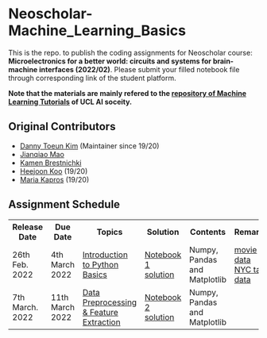 # Neoscholar-Machine_Learning_Basics

This is the repo. to publish the coding assignments for Neoscholar course: **Microelectronics for a better world: circuits and systems for brain-machine interfaces (2022/02)**. Please submit your filled notebook file through corresponding link of the student platform.

**Note that the materials are mainly refered to the [repository of Machine Learning Tutorials](https://github.com/UCLAIS/Machine-Learning-Tutorials) of UCL AI soceity.**

## Original Contributors

- [Danny Toeun Kim](https://github.com/kimdanny) (Maintainer since 19/20)
- [Jianqiao Mao](https://github.com/JianqiaoMao)
- [Kamen Brestnichki](https://github.com/KamenB)
- [Heejoon Koo](https://github.com/hee9joon) (19/20)
- [Maria Kapros](https://github.com/karyam) (19/20)

## Assignment Schedule

<table>
  <tr>
    <th>Release Date</th>
    <th>Due Date</th>
    <th>Topics</th>
    <th>Solution</th>
    <th>Contents</th>
    <th>Remarks</th>  
  </tr>
  
  <tr>
    <td>26th Feb. 2022</td>
    <td>4th March 2022</td>
    <td><a href="https://github.com/JianqiaoMao/Neoscholar-Machine_Learning_Basics/tree/main/Assignment%201">Introduction to Python Basics</a> <br></td>
    <td><a href="https://github.com/JianqiaoMao/Neoscholar-Machine_Learning_Basics/tree/main/Solutions"> Notebook 1 solution</a> <br></td>
    <td>Numpy, Pandas and Matplotlib</td>
    <td> 
        <a href="https://www.kaggle.com/PromptCloudHQ/imdb-data">movie data</a> <br>
        <a href="https://www.kaggle.com/c/nyc-taxi-trip-duration/data">NYC taxi data</a> 
    </td>
  </tr>
  
  <tr>
    <td>7th March. 2022</td>
    <td>11th March 2022</td>
    <td><a href="https://github.com/JianqiaoMao/Neoscholar-Machine_Learning_Basics/tree/main/Assignment%202">Data Preprocessing & Feature Extraction</a> <br></td>
    <td><a href="https://github.com/JianqiaoMao/Neoscholar-Machine_Learning_Basics/tree/main/Solutions"> Notebook 2 solution</a> <br></td>
    <td>Numpy, Pandas and Matplotlib</td>
  </tr>
  
    
</table>
